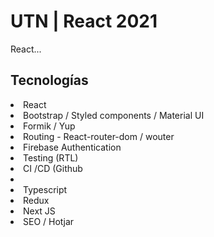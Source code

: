 <h1>UTN | React 2021</h1>

<p>
React...
</p>

<h2>Tecnologías</h2>


<li> React</li>
<li> Bootstrap / Styled components / Material UI</li>
<li> Formik / Yup</li>
<li> Routing - React-router-dom / wouter</li>
<li> Firebase Authentication</li>
<li> Testing (RTL)</li>
<li> CI /CD (Github</li>
<li></li>
<li> Typescript</li>
<li> Redux</li>
<li> Next JS</li>
<li> SEO / Hotjar</li>